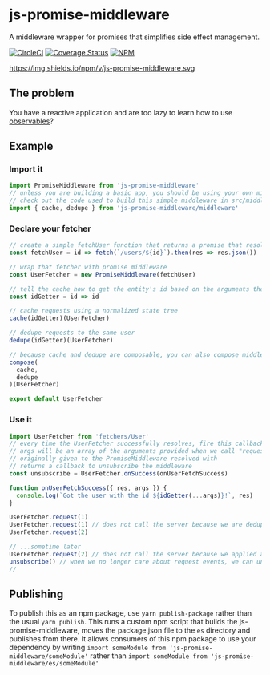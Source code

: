 # js-promise-middleware
A middleware wrapper for promises that simplifies side effect management.

[![CircleCI](https://img.shields.io/circleci/project/github/Ricardo-Marques/js-promise-middleware.svg)](https://circleci.com/gh/ricardo-marques/js-promise-middleware) [![Coverage Status](https://img.shields.io/coveralls/github/Ricardo-Marques/js-promise-middleware.svg)](https://coveralls.io/github/Ricardo-Marques/js-promise-middleware?branch=master) [![NPM](https://img.shields.io/npm/v/js-promise-middleware.svg)](https://www.npmjs.com/package/js-promise-middleware) 


https://img.shields.io/npm/v/js-promise-middleware.svg

## The problem

You have a reactive application and are too lazy to learn how to use [observables](http://reactivex.io/rxjs/)?

## Example

### Import it
```javascript
import PromiseMiddleware from 'js-promise-middleware'
// unless you are building a basic app, you should be using your own middleware, not this
// check out the code used to build this simple middleware in src/middleware
import { cache, dedupe } from 'js-promise-middleware/middleware'
```

### Declare your fetcher
```javascript
// create a simple fetchUser function that returns a promise that resolves with the user
const fetchUser = id => fetch(`/users/${id}`).then(res => res.json())

// wrap that fetcher with promise middleware
const UserFetcher = new PromiseMiddleware(fetchUser)

// tell the cache how to get the entity's id based on the arguments the fetch request is given
const idGetter = id => id

// cache requests using a normalized state tree
cache(idGetter)(UserFetcher)

// dedupe requests to the same user
dedupe(idGetter)(UserFetcher)

// because cache and dedupe are composable, you can also compose middlewares
compose(
  cache,
  dedupe
)(UserFetcher)

export default UserFetcher
```

### Use it
```javascript
import UserFetcher from 'fetchers/User'
// every time the UserFetcher successfully resolves, fire this callback
// args will be an array of the arguments provided when we call "request" and res will be whatever the promise
// originally given to the PromiseMiddleware resolved with
// returns a callback to unsubscribe the middleware
const unsubscribe = UserFetcher.onSuccess(onUserFetchSuccess)

function onUserFetchSuccess({ res, args }) {
  console.log(`Got the user with the id ${idGetter(...args)}!`, res)
}

UserFetcher.request(1)
UserFetcher.request(1) // does not call the server because we are deduping requests to the same user
UserFetcher.request(2)

// ...sometime later
UserFetcher.request(2) // does not call the server because we applied a cache to this fetcher
unsubscribe() // when we no longer care about request events, we can unsubscribe to avoid memory leaks
//
```

## Publishing

To publish this as an npm package, use `yarn publish-package` rather than the usual `yarn publish`.
This runs a custom npm script that builds the js-promise-middleware, moves the package.json file to the `es` directory and publishes from there.
It allows consumers of this npm package to use your dependency by writing
`import someModule from 'js-promise-middleware/someModule'`
rather than
`import someModule from 'js-promise-middleware/es/someModule'`
